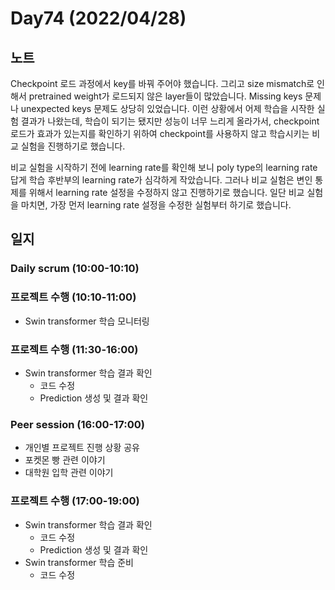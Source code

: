 # Day74 (2022/04/28)

## 노트

Checkpoint 로드 과정에서 key를 바꿔 주어야 했습니다. 그리고 size mismatch로 인해서 pretrained weight가 로드되지 않은 layer들이 많았습니다. Missing keys 문제나 unexpected keys 문제도 상당히 있었습니다. 이런 상황에서 어제 학습을 시작한 실험 결과가 나왔는데, 학습이 되기는 됐지만 성능이 너무 느리게 올라가서, checkpoint 로드가 효과가 있는지를 확인하기 위하여 checkpoint를 사용하지 않고 학습시키는 비교 실험을 진행하기로 했습니다.

비교 실험을 시작하기 전에 learning rate를 확인해 보니 poly type의 learning rate답게 학습 후반부의 learning rate가 심각하게 작았습니다. 그러나 비교 실험은 변인 통제를 위해서 learning rate 설정을 수정하지 않고 진행하기로 했습니다. 일단 비교 실험을 마치면, 가장 먼저 learning rate 설정을 수정한 실험부터 하기로 했습니다.

## 일지

### Daily scrum (10:00-10:10)

### 프로젝트 수행 (10:10-11:00)

  * Swin transformer 학습 모니터링

### 프로젝트 수행 (11:30-16:00)

  * Swin transformer 학습 결과 확인
    * 코드 수정
    * Prediction 생성 및 결과 확인

### Peer session (16:00-17:00)

  * 개인별 프로젝트 진행 상황 공유
  * 포켓몬 빵 관련 이야기
  * 대학원 입학 관련 이야기

### 프로젝트 수행 (17:00-19:00)

  * Swin transformer 학습 결과 확인
    * 코드 수정
    * Prediction 생성 및 결과 확인
  * Swin transformer 학습 준비
    * 코드 수정
